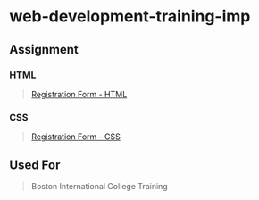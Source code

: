 # web-development-training-imp

## Assignment

### HTML
> [Registration Form - HTML](https://sabitaneupane.github.io/web-development-training-imp/Assignment/html-assignment/registration-form.html)

### CSS
> [Registration Form - CSS](https://sabitaneupane.github.io/web-development-training-imp/Assignment/css-assignment/index.html)


## Used For
> Boston International College Training 


